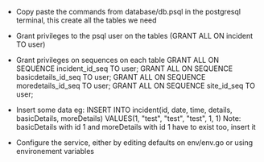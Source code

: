 - Copy paste the commands from database/db.psql in the postgresql terminal, this create all the tables we need

- Grant privileges to the psql user on the tables (GRANT ALL ON incident TO user)
- Grant privileges on sequences on each table
GRANT ALL ON SEQUENCE incident_id_seq TO user;
GRANT ALL ON SEQUENCE basicdetails_id_seq TO user;
GRANT ALL ON SEQUENCE moredetails_id_seq TO user;
GRANT ALL ON SEQUENCE site_id_seq TO user;

- Insert some data eg:
INSERT INTO incident(id, date, time, details, basicDetails, moreDetails)
VALUES(1, "test", "test", "test", 1, 1)
Note: basicDetails with id 1 and moreDetails with id 1 have to exist too, insert it

- Configure the service, either by editing defaults on env/env.go or using environement variables